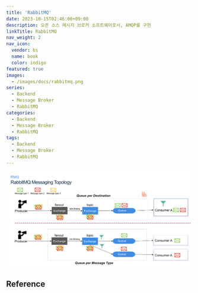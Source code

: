 ```yaml
---
title: 'RabbitMQ'
date: 2023-10-15T02:46:00+09:00
description: 오픈 소스 메시지 브로커 소프트웨어로서, AMQP를 구현
linkTitle: RabbitMQ
nav_weight: 2
nav_icon:
  vendor: bs
  name: book
  color: indigo
featured: true
images:
  - /images/docs/rabbitmq.png
series:
  - Backend
  - Message Broker
  - RabbitMQ
categories:
  - Backend
  - Message Broker
  - RabbitMQ
tags:
  - Backend
  - Message Broker
  - RabbitMQ
---
```


![Kafka](rabbitmq.png#center)

## Reference
